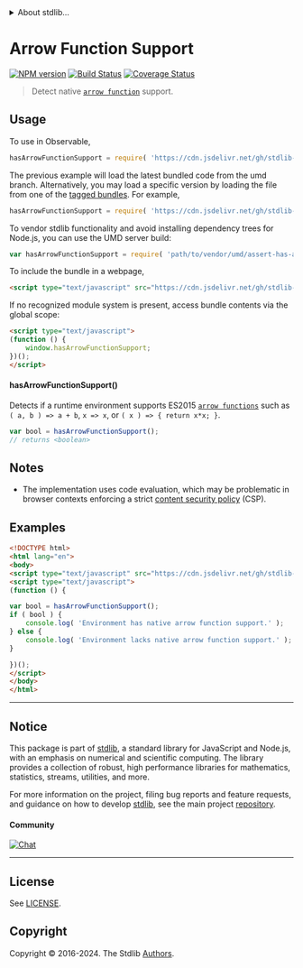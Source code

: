 <!--

@license Apache-2.0

Copyright (c) 2021 The Stdlib Authors.

Licensed under the Apache License, Version 2.0 (the "License");
you may not use this file except in compliance with the License.
You may obtain a copy of the License at

   http://www.apache.org/licenses/LICENSE-2.0

Unless required by applicable law or agreed to in writing, software
distributed under the License is distributed on an "AS IS" BASIS,
WITHOUT WARRANTIES OR CONDITIONS OF ANY KIND, either express or implied.
See the License for the specific language governing permissions and
limitations under the License.

-->


<details>
  <summary>
    About stdlib...
  </summary>
  <p>We believe in a future in which the web is a preferred environment for numerical computation. To help realize this future, we've built stdlib. stdlib is a standard library, with an emphasis on numerical and scientific computation, written in JavaScript (and C) for execution in browsers and in Node.js.</p>
  <p>The library is fully decomposable, being architected in such a way that you can swap out and mix and match APIs and functionality to cater to your exact preferences and use cases.</p>
  <p>When you use stdlib, you can be absolutely certain that you are using the most thorough, rigorous, well-written, studied, documented, tested, measured, and high-quality code out there.</p>
  <p>To join us in bringing numerical computing to the web, get started by checking us out on <a href="https://github.com/stdlib-js/stdlib">GitHub</a>, and please consider <a href="https://opencollective.com/stdlib">financially supporting stdlib</a>. We greatly appreciate your continued support!</p>
</details>

# Arrow Function Support

[![NPM version][npm-image]][npm-url] [![Build Status][test-image]][test-url] [![Coverage Status][coverage-image]][coverage-url] <!-- [![dependencies][dependencies-image]][dependencies-url] -->

> Detect native [`arrow function`][mdn-arrow-function] support.



<section class="usage">

## Usage

To use in Observable,

```javascript
hasArrowFunctionSupport = require( 'https://cdn.jsdelivr.net/gh/stdlib-js/assert-has-arrow-function-support@umd/browser.js' )
```
The previous example will load the latest bundled code from the umd branch. Alternatively, you may load a specific version by loading the file from one of the [tagged bundles](https://github.com/stdlib-js/assert-has-arrow-function-support/tags). For example,

```javascript
hasArrowFunctionSupport = require( 'https://cdn.jsdelivr.net/gh/stdlib-js/assert-has-arrow-function-support@v0.2.0-umd/browser.js' )
```

To vendor stdlib functionality and avoid installing dependency trees for Node.js, you can use the UMD server build:

```javascript
var hasArrowFunctionSupport = require( 'path/to/vendor/umd/assert-has-arrow-function-support/index.js' )
```

To include the bundle in a webpage,

```html
<script type="text/javascript" src="https://cdn.jsdelivr.net/gh/stdlib-js/assert-has-arrow-function-support@umd/browser.js"></script>
```

If no recognized module system is present, access bundle contents via the global scope:

```html
<script type="text/javascript">
(function () {
    window.hasArrowFunctionSupport;
})();
</script>
```

#### hasArrowFunctionSupport()

Detects if a runtime environment supports ES2015 [`arrow functions`][mdn-arrow-function] such as `( a, b ) => a + b`, `x => x`, or `( x ) => { return x*x; }`.

```javascript
var bool = hasArrowFunctionSupport();
// returns <boolean>
```

</section>

<!-- /.usage -->

<section class="notes">

## Notes

-   The implementation uses code evaluation, which may be problematic in browser contexts enforcing a strict [content security policy][mdn-csp] (CSP).

</section>

<!-- /.notes -->

<section class="examples">

## Examples

<!-- eslint no-undef: "error" -->

```html
<!DOCTYPE html>
<html lang="en">
<body>
<script type="text/javascript" src="https://cdn.jsdelivr.net/gh/stdlib-js/assert-has-arrow-function-support@umd/browser.js"></script>
<script type="text/javascript">
(function () {

var bool = hasArrowFunctionSupport();
if ( bool ) {
    console.log( 'Environment has native arrow function support.' );
} else {
    console.log( 'Environment lacks native arrow function support.' );
}

})();
</script>
</body>
</html>
```

</section>

<!-- /.examples -->



<!-- Section for related `stdlib` packages. Do not manually edit this section, as it is automatically populated. -->

<section class="related">

</section>

<!-- /.related -->

<!-- Section for all links. Make sure to keep an empty line after the `section` element and another before the `/section` close. -->


<section class="main-repo" >

* * *

## Notice

This package is part of [stdlib][stdlib], a standard library for JavaScript and Node.js, with an emphasis on numerical and scientific computing. The library provides a collection of robust, high performance libraries for mathematics, statistics, streams, utilities, and more.

For more information on the project, filing bug reports and feature requests, and guidance on how to develop [stdlib][stdlib], see the main project [repository][stdlib].

#### Community

[![Chat][chat-image]][chat-url]

---

## License

See [LICENSE][stdlib-license].


## Copyright

Copyright &copy; 2016-2024. The Stdlib [Authors][stdlib-authors].

</section>

<!-- /.stdlib -->

<!-- Section for all links. Make sure to keep an empty line after the `section` element and another before the `/section` close. -->

<section class="links">

[npm-image]: http://img.shields.io/npm/v/@stdlib/assert-has-arrow-function-support.svg
[npm-url]: https://npmjs.org/package/@stdlib/assert-has-arrow-function-support

[test-image]: https://github.com/stdlib-js/assert-has-arrow-function-support/actions/workflows/test.yml/badge.svg?branch=v0.2.0
[test-url]: https://github.com/stdlib-js/assert-has-arrow-function-support/actions/workflows/test.yml?query=branch:v0.2.0

[coverage-image]: https://img.shields.io/codecov/c/github/stdlib-js/assert-has-arrow-function-support/main.svg
[coverage-url]: https://codecov.io/github/stdlib-js/assert-has-arrow-function-support?branch=main

<!--

[dependencies-image]: https://img.shields.io/david/stdlib-js/assert-has-arrow-function-support.svg
[dependencies-url]: https://david-dm.org/stdlib-js/assert-has-arrow-function-support/main

-->

[chat-image]: https://img.shields.io/gitter/room/stdlib-js/stdlib.svg
[chat-url]: https://app.gitter.im/#/room/#stdlib-js_stdlib:gitter.im

[stdlib]: https://github.com/stdlib-js/stdlib

[stdlib-authors]: https://github.com/stdlib-js/stdlib/graphs/contributors

[cli-section]: https://github.com/stdlib-js/assert-has-arrow-function-support#cli
[cli-url]: https://github.com/stdlib-js/assert-has-arrow-function-support/tree/cli
[@stdlib/assert-has-arrow-function-support]: https://github.com/stdlib-js/assert-has-arrow-function-support/tree/main

[umd]: https://github.com/umdjs/umd
[es-module]: https://developer.mozilla.org/en-US/docs/Web/JavaScript/Guide/Modules

[deno-url]: https://github.com/stdlib-js/assert-has-arrow-function-support/tree/deno
[deno-readme]: https://github.com/stdlib-js/assert-has-arrow-function-support/blob/deno/README.md
[umd-url]: https://github.com/stdlib-js/assert-has-arrow-function-support/tree/umd
[umd-readme]: https://github.com/stdlib-js/assert-has-arrow-function-support/blob/umd/README.md
[esm-url]: https://github.com/stdlib-js/assert-has-arrow-function-support/tree/esm
[esm-readme]: https://github.com/stdlib-js/assert-has-arrow-function-support/blob/esm/README.md
[branches-url]: https://github.com/stdlib-js/assert-has-arrow-function-support/blob/main/branches.md

[stdlib-license]: https://raw.githubusercontent.com/stdlib-js/assert-has-arrow-function-support/main/LICENSE

[mdn-arrow-function]: https://developer.mozilla.org/en-US/docs/Web/JavaScript/Reference/Functions/Arrow_functions

[mdn-csp]: https://developer.mozilla.org/en-US/docs/Web/HTTP/CSP

</section>

<!-- /.links -->
